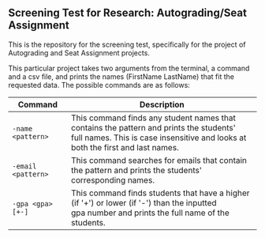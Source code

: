## Screening Test for Research: Autograding/Seat Assignment
This is the repository for the screening test, specifically for the project of Autograding and Seat Assignment projects.

This particular project takes two arguments from the terminal, a command and a csv file, and prints the names (FirstName LastName) that fit the requested data. The possible commands are as follows:

|      **Command**                                         |               **Description**             |
| -------------------------------------------------------- | ----------------------------------------- |
| `-name <pattern>`  | This command finds any student names that contains the pattern and prints the students'<br> full names. This is case insensitive and looks at both the first and last names. |
| `-email <pattern>` | This command searches for emails that contain the pattern and prints the students' <br>corresponding names.                                              |
| `-gpa <gpa>[+-]`   | This command finds students that have a higher (if '+') or lower (if '-') than the inputted <br>gpa number and prints the full name of the students. |
